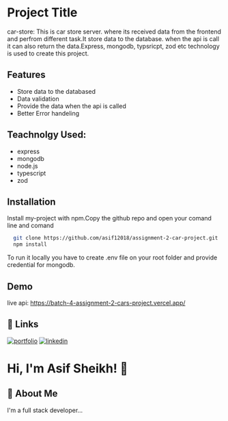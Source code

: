 
# Project Title

car-store: This is car store server. where its received data from the frontend and perfrom different task.It store data to the database. when the api is call it can also return the data.Express, mongodb, typsricpt, zod etc technology is used to create this project.





## Features

- Store data to the databased
- Data validation
- Provide the data when the api is called
- Better Error handeling


## Teachnolgy Used:
- express
- mongodb
- node.js
- typescript
- zod






## Installation

Install my-project with npm.Copy the github repo and open your comand line and comand

```bash
  git clone https://github.com/asif12018/assignment-2-car-project.git
  npm install
```
To run it locally you have to create .env file on your root folder and provide credential for mongodb.

    
## Demo

live api: https://batch-4-assignment-2-cars-project.vercel.app/








## 🔗 Links
[![portfolio](https://img.shields.io/badge/my_portfolio-000?style=for-the-badge&logo=ko-fi&logoColor=white)](https://portfolio-35162.web.app/)
[![linkedin](https://img.shields.io/badge/linkedin-0A66C2?style=for-the-badge&logo=linkedin&logoColor=white)](https://www.linkedin.com/in/mdasifsheikh-2000diu/)



# Hi, I'm Asif Sheikh! 👋


## 🚀 About Me
I'm a full stack developer...

